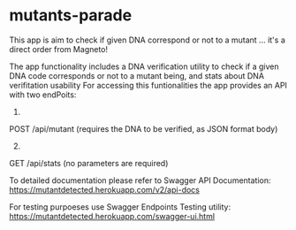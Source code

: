 # mutants-parade
This app is aim to check if given DNA correspond or not to a mutant ... it's a direct order from Magneto!

The app functionality includes a DNA verification utility to check if a given DNA code corresponds or not to a mutant being, and stats about DNA verifitation usability
For accessing this funtionalities the app provides an API with two endPoits:

1.
POST
/api/mutant
(requires the DNA to be verified, as JSON format body)

2.
GET
/api/stats
(no parameters are required)


To detailed documentation please refer to Swagger API Documentation: https://mutantdetected.herokuapp.com/v2/api-docs

For testing purpoeses use Swagger Endpoints Testing utility: https://mutantdetected.herokuapp.com/swagger-ui.html
